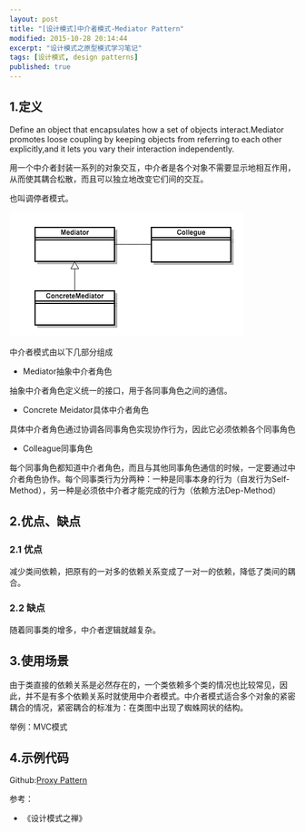 ```yaml
---
layout: post
title: "[设计模式]中介者模式-Mediator Pattern"
modified: 2015-10-28 20:14:44
excerpt: "设计模式之原型模式学习笔记"
tags: [设计模式, design patterns]
published: true
---
```


## 1.定义
Define an object that encapsulates how a set of objects interact.Mediator promotes loose coupling by keeping objects from referring to each other explicitly,and it lets you vary their interaction independently.

用一个中介者封装一系列的对象交互，中介者是各个对象不需要显示地相互作用，从而使其耦合松散，而且可以独立地改变它们间的交互。

也叫调停者模式。

<img src="https://raw.githubusercontent.com/chiemy/JavaDesignPatterns/master/Mediator/mediator01.png"/>

中介者模式由以下几部分组成

- Mediator抽象中介者角色

抽象中介者角色定义统一的接口，用于各同事角色之间的通信。

- Concrete Meidator具体中介者角色

具体中介者角色通过协调各同事角色实现协作行为，因此它必须依赖各个同事角色

- Colleague同事角色

每个同事角色都知道中介者角色，而且与其他同事角色通信的时候，一定要通过中介者角色协作。每个同事类行为分两种：一种是同事本身的行为（自发行为Self-Method），另一种是必须依中介者才能完成的行为（依赖方法Dep-Method）

## 2.优点、缺点
### 2.1 优点
减少类间依赖，把原有的一对多的依赖关系变成了一对一的依赖，降低了类间的耦合。

### 2.2 缺点
随着同事类的增多，中介者逻辑就越复杂。

## 3.使用场景
由于类直接的依赖关系是必然存在的，一个类依赖多个类的情况也比较常见，因此，并不是有多个依赖关系时就使用中介者模式。中介者模式适合多个对象的紧密耦合的情况，紧密耦合的标准为：在类图中出现了蜘蛛网状的结构。

举例：MVC模式

## 4.示例代码

Github:[Proxy Pattern](https://github.com/chiemy/JavaDesignPatterns/tree/master/PrototypePattern)

参考：

- 《设计模式之禅》
